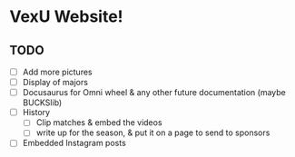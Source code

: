 # VexU Website!

## TODO
- [ ] Add more pictures
- [ ] Display of majors
- [ ] Docusaurus for Omni wheel & any other future documentation (maybe BUCKSlib)
- [ ] History
    - [ ] Clip matches & embed the videos
    - [ ] write up for the season, & put it on a page to send to sponsors
- [ ] Embedded Instagram posts
